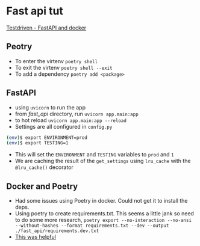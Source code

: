 # Fast api tut

[Testdriven - FastAPI and docker](https://testdriven.io/courses/tdd-fastapi/)

## Peotry

- To enter the virtenv `poetry shell`
- To exit the virtenv `poetry shell --exit`
- To add a dependency `poetry add <package>`

## FastAPI

- using `uvicorn` to run the app
- from *fast_api* directory, run `uvicorn app.main:app`
- to hot reload `uvicorn app.main:app --reload`
- Settings are all configured in `config.py`

```bash
(env)$ export ENVIRONMENT=prod
(env)$ export TESTING=1
```

- This will set the `ENVIRONMENT` and `TESTING` variables to `prod` and `1`
- We are caching the result of the `get_settings` using `lru_cache` with the `@lru_cache()` decorator

## Docker and Poetry

- Had some issues using Poetry in docker. Could not get it to install the deps.
- Using poetry to create requirements.txt. This seems a little jank so need to do some more research,
`poetry export --no-interaction --no-ansi --without-hashes --format requirements.txt --dev --output ./fast_api/requirements.dev.txt`
- [This was helpful](https://stackoverflow.com/questions/57331667/cant-install-dependencies-in-docker-container/57374374#57374374)
